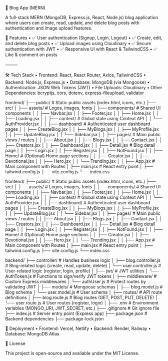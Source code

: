 📝 Blog App (MERN)

A full-stack MERN (MongoDB, Express.js, React, Node.js) blog application where users can create, read, update, and delete blog posts with authentication and image upload features.

🚀 Features
 • ✅ User authentication (Signup, Login, Logout)
 • ✅ Create, edit, and delete blog posts
 • ✅ Upload images using Cloudinary
 • ✅ Secure authentication with JWT
 • ✅ Responsive UI with React & TailwindCSS
 • ✅ Like & comment on posts

⸻

🛠 Tech Stack
 • Frontend: React, React Router, Axios, TailwindCSS
 • Backend: Node.js, Express.js
 • Database: MongoDB (via Mongoose)
 • Authentication: JSON Web Tokens (JWT)
 • File Uploads: Cloudinary
 • Other Dependencies: bcryptjs, cors, dotenv, express-fileupload, validator

 frontend/
├── public/                  # Static public assets (index.html, icons, etc.)
├── src/
│   ├── assets/              # Logos, images, fonts
│   ├── components/          # Shared UI components
│   │   ├── Navbar.jsx
│   │   ├── Footer.jsx
│   │   ├── Home.jsx
│   │   ├── Loading.jsx
│
│   ├── context/             # Global state using Context API
│   │   └── AuthProvider.jsx
│
│   ├── dashboard/           # Authenticated user dashboard pages
│   │   ├── CreateBlog.jsx
│   │   ├── MyBlogs.jsx
│   │   ├── MyProfile.jsx
│   │   ├── UpdateBlog.jsx
│   │   └── Sidebar.jsx
│
│   ├── pages/               # Main public views / routes
│   │   ├── About.jsx
│   │   ├── Blogs.jsx
│   │   ├── Contact.jsx
│   │   ├── Creators.jsx
│   │   ├── Dashboard.jsx
│   │   ├── Detail.jsx        # Blog detail page
│   │   ├── Login.jsx
│   │   ├── Register.jsx
│   │   ├── NotFound.jsx
│
│   ├── Home/                # (Optional) Home page sections
│   │   ├── Creator.jsx
│   │   ├── Devotional.jsx
│   │   ├── Hero.jsx
│   │   └── Trending.jsx
│
│   ├── App.jsx              # Main component with Routes
│   ├── main.jsx             # React entry point
│
├── tailwind.config.js
├── vite.config.js
└── index.css



frontend/
├── public/                  # Static public assets (index.html, icons, etc.)
├── src/
│   ├── assets/              # Logos, images, fonts
│   ├── components/          # Shared UI components
│   │   ├── Navbar.jsx
│   │   ├── Footer.jsx
│   │   ├── Home.jsx
│   │   ├── Loading.jsx
│
│   ├── context/             # Global state using Context API
│   │   └── AuthProvider.jsx
│
│   ├── dashboard/           # Authenticated user dashboard pages
│   │   ├── CreateBlog.jsx
│   │   ├── MyBlogs.jsx
│   │   ├── MyProfile.jsx
│   │   ├── UpdateBlog.jsx
│   │   └── Sidebar.jsx
│
│   ├── pages/               # Main public views / routes
│   │   ├── About.jsx
│   │   ├── Blogs.jsx
│   │   ├── Contact.jsx
│   │   ├── Creators.jsx
│   │   ├── Dashboard.jsx
│   │   ├── Detail.jsx        # Blog detail page
│   │   ├── Login.jsx
│   │   ├── Register.jsx
│   │   ├── NotFound.jsx
│
│   ├── Home/                # (Optional) Home page sections
│   │   ├── Creator.jsx
│   │   ├── Devotional.jsx
│   │   ├── Hero.jsx
│   │   └── Trending.jsx
│
│   ├── App.jsx              # Main component with Routes
│   ├── main.jsx             # React entry point
│
├── tailwind.config.js
├── vite.config.js
└── index.css




backend/
├── controller/                     # Handles business logic
│   ├── blog.controller.js          # Blog-related logic (create, read, update, delete)
│   └── user.controller.js          # User-related logic (register, login, profile)
│
├── jwt/                            # JWT utilities
│   └── AuthToken.js                # Functions to sign/verify JWT tokens
│
├── middleware/                     # Custom Express middlewares
│   └── authUser.js                 # Protect routes by validating JWT
│
├── models/                         # Mongoose schemas
│   ├── blog.model.js               # Blog schema
│   └── user.model.js               # User schema
│
├── routes/                         # API route definitions
│   ├── blog.route.js               # Blog routes (GET, POST, PUT, DELETE)
│   └── user.route.js               # User routes (register, login)
│
├── .env                            # Environment variables (MONGO_URI, JWT_SECRET, etc.)
├── .gitignore                      # Git ignore file
├── index.js                        # Server entry point (Express app)
├── package.json                    # Backend dependencies
├── package-lock.json


🚀 Deployment
 • Frontend: Vercel, Netlify
 • Backend: Render, Railway
 • Database: MongoDB Atlas



 📜 License

This project is open-source and available under the MIT License.